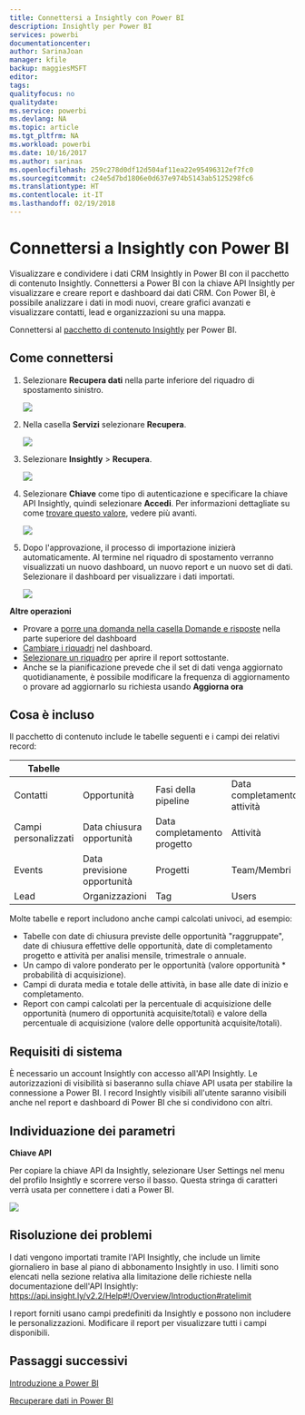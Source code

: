 ```yaml
---
title: Connettersi a Insightly con Power BI
description: Insightly per Power BI
services: powerbi
documentationcenter: 
author: SarinaJoan
manager: kfile
backup: maggiesMSFT
editor: 
tags: 
qualityfocus: no
qualitydate: 
ms.service: powerbi
ms.devlang: NA
ms.topic: article
ms.tgt_pltfrm: NA
ms.workload: powerbi
ms.date: 10/16/2017
ms.author: sarinas
ms.openlocfilehash: 259c278d0df12d504af11ea22e95496312ef7fc0
ms.sourcegitcommit: c24e5d7bd1806e0d637e974b5143ab5125298fc6
ms.translationtype: HT
ms.contentlocale: it-IT
ms.lasthandoff: 02/19/2018
---
```

# <a name="connect-to-insightly-with-power-bi"></a>Connettersi a Insightly con Power BI
Visualizzare e condividere i dati CRM Insightly in Power BI con il pacchetto di contenuto Insightly. Connettersi a Power BI con la chiave API Insightly per visualizzare e creare report e dashboard dai dati CRM. Con Power BI, è possibile analizzare i dati in modi nuovi, creare grafici avanzati e visualizzare contatti, lead e organizzazioni su una mappa.

Connettersi al [pacchetto di contenuto Insightly](https://app.powerbi.com/getdata/services/insightly) per Power BI.

## <a name="how-to-connect"></a>Come connettersi
1. Selezionare **Recupera dati** nella parte inferiore del riquadro di spostamento sinistro.
   
   ![](media/service-connect-to-insightly/getdata.png)
2. Nella casella **Servizi** selezionare **Recupera**.
   
   ![](media/service-connect-to-insightly/services.png)
3. Selezionare **Insightly** \> **Recupera**.
   
   ![](media/service-connect-to-insightly/insightly.png)
4. Selezionare **Chiave** come tipo di autenticazione e specificare la chiave API Insightly, quindi selezionare **Accedi**. Per informazioni dettagliate su come [trovare questo valore](#FindingParams), vedere più avanti.
   
   ![](media/service-connect-to-insightly/creds.png)
5. Dopo l'approvazione, il processo di importazione inizierà automaticamente. Al termine nel riquadro di spostamento verranno visualizzati un nuovo dashboard, un nuovo report e un nuovo set di dati. Selezionare il dashboard per visualizzare i dati importati.
   
     ![](media/service-connect-to-insightly/dashboard.png)

**Altre operazioni**

* Provare a [porre una domanda nella casella Domande e risposte](power-bi-q-and-a.md) nella parte superiore del dashboard
* [Cambiare i riquadri](service-dashboard-edit-tile.md) nel dashboard.
* [Selezionare un riquadro](service-dashboard-tiles.md) per aprire il report sottostante.
* Anche se la pianificazione prevede che il set di dati venga aggiornato quotidianamente, è possibile modificare la frequenza di aggiornamento o provare ad aggiornarlo su richiesta usando **Aggiorna ora**

## <a name="whats-included"></a>Cosa è incluso
Il pacchetto di contenuto include le tabelle seguenti e i campi dei relativi record:

| Tabelle |  |  |  |
| --- | --- | --- | --- |
| Contatti |Opportunità |Fasi della pipeline |Data completamento attività |
| Campi personalizzati |Data chiusura opportunità |Data completamento progetto |Attività |
| Events |Data previsione opportunità |Progetti |Team/Membri |
| Lead |Organizzazioni |Tag |Users |

Molte tabelle e report includono anche campi calcolati univoci, ad esempio:  

* Tabelle con date di chiusura previste delle opportunità "raggruppate", date di chiusura effettive delle opportunità, date di completamento progetto e attività per analisi mensile, trimestrale o annuale.  
* Un campo di valore ponderato per le opportunità (valore opportunità * probabilità di acquisizione).  
* Campi di durata media e totale delle attività, in base alle date di inizio e completamento.  
* Report con campi calcolati per la percentuale di acquisizione delle opportunità (numero di opportunità acquisite/totali) e valore della percentuale di acquisizione (valore delle opportunità acquisite/totali).  

## <a name="system-requirements"></a>Requisiti di sistema
È necessario un account Insightly con accesso all'API Insightly. Le autorizzazioni di visibilità si baseranno sulla chiave API usata per stabilire la connessione a Power BI. I record Insightly visibili all'utente saranno visibili anche nel report e dashboard di Power BI che si condividono con altri.

<a name="FindingParams"></a>

## <a name="finding-parameters"></a>Individuazione dei parametri
**Chiave API**

Per copiare la chiave API da Insightly, selezionare User Settings nel menu del profilo Insightly e scorrere verso il basso. Questa stringa di caratteri verrà usata per connettere i dati a Power BI.

![](media/service-connect-to-insightly/findapi.png)

## <a name="troubleshooting"></a>Risoluzione dei problemi
I dati vengono importati tramite l'API Insightly, che include un limite giornaliero in base al piano di abbonamento Insightly in uso. I limiti sono elencati nella sezione relativa alla limitazione delle richieste nella documentazione dell'API Insightly: https://api.insight.ly/v2.2/Help#!/Overview/Introduction#ratelimit

I report forniti usano campi predefiniti da Insightly e possono non includere le personalizzazioni. Modificare il report per visualizzare tutti i campi disponibili.

## <a name="next-steps"></a>Passaggi successivi
[Introduzione a Power BI](service-get-started.md)

[Recuperare dati in Power BI](service-get-data.md)

